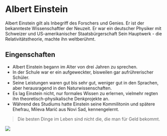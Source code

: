 # Albert Einstein
Albert Einstein gilt als Inbegriff des Forschers und Genies.
Er ist der bekannteste Wissenschaftler der Neuzeit.
Er war ein deutscher Physiker mit Schweizer und US-amerikanischer Staatsbürgerschaft
Sein Hauptwerk - die Relativitätstheorie, machte ihn weltberühmt.

## Eingenschaften
* Albert Einstein begann im Alter von drei Jahren zu sprechen.
* In der Schule war er ein aufgeweckter, bisweilen gar aufrührerischer Schüler.
* Seine Leistungen waren gut bis sehr gut, weniger gut in den Sprachen, aber herausragend in den Naturwissenschaften.
* Es lag Einstein nicht, nur formales Wissen zu erlernen, vielmehr regten ihn theoretisch-physikalische Denkprojekte an.
* Während des Studiums hatte Einstein seine Kommilitonin und spätere Ehefrau, Mileva Marić aus Novi Sad, kennengelernt. 

> Die besten Dinge im Leben sind nicht die, die man für Geld bekommt.

<img src="https://de.cleanpng.com/png-zv357f/preview.html"/>
